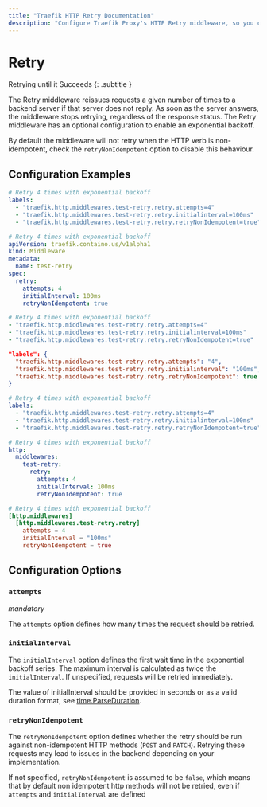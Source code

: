 ```yaml
---
title: "Traefik HTTP Retry Documentation"
description: "Configure Traefik Proxy's HTTP Retry middleware, so you can retry requests to a backend server until it succeeds. Read the technical documentation."
---
```


# Retry

Retrying until it Succeeds
{: .subtitle }

<!--
TODO: add schema
-->

The Retry middleware reissues requests a given number of times to a backend server if that server does not reply.
As soon as the server answers, the middleware stops retrying, regardless of the response status.
The Retry middleware has an optional configuration to enable an exponential backoff.

By default the middleware will not retry when the HTTP verb is non-idempotent, check the `retryNonIdempotent` option to disable this behaviour.

## Configuration Examples

```yaml tab="Docker"
# Retry 4 times with exponential backoff
labels:
  - "traefik.http.middlewares.test-retry.retry.attempts=4"
  - "traefik.http.middlewares.test-retry.retry.initialinterval=100ms"
  - "traefik.http.middlewares.test-retry.retry.retryNonIdempotent=true"
```

```yaml tab="Kubernetes"
# Retry 4 times with exponential backoff
apiVersion: traefik.containo.us/v1alpha1
kind: Middleware
metadata:
  name: test-retry
spec:
  retry:
    attempts: 4
    initialInterval: 100ms
    retryNonIdempotent: true
```

```yaml tab="Consul Catalog"
# Retry 4 times with exponential backoff
- "traefik.http.middlewares.test-retry.retry.attempts=4"
- "traefik.http.middlewares.test-retry.retry.initialinterval=100ms"
- "traefik.http.middlewares.test-retry.retry.retryNonIdempotent=true"
```

```json tab="Marathon"
"labels": {
  "traefik.http.middlewares.test-retry.retry.attempts": "4",
  "traefik.http.middlewares.test-retry.retry.initialinterval": "100ms",
  "traefik.http.middlewares.test-retry.retry.retryNonIdempotent": true
}
```

```yaml tab="Rancher"
# Retry 4 times with exponential backoff
labels:
  - "traefik.http.middlewares.test-retry.retry.attempts=4"
  - "traefik.http.middlewares.test-retry.retry.initialinterval=100ms"
  - "traefik.http.middlewares.test-retry.retry.retryNonIdempotent=true"
```

```yaml tab="File (YAML)"
# Retry 4 times with exponential backoff
http:
  middlewares:
    test-retry:
      retry:
        attempts: 4
        initialInterval: 100ms
        retryNonIdempotent: true
```

```toml tab="File (TOML)"
# Retry 4 times with exponential backoff
[http.middlewares]
  [http.middlewares.test-retry.retry]
    attempts = 4
    initialInterval = "100ms"
    retryNonIdempotent = true
```

## Configuration Options

### `attempts`

_mandatory_

The `attempts` option defines how many times the request should be retried.

### `initialInterval`

The `initialInterval` option defines the first wait time in the exponential backoff series. The maximum interval is
calculated as twice the `initialInterval`. If unspecified, requests will be retried immediately.

The value of initialInterval should be provided in seconds or as a valid duration format, see [time.ParseDuration](https://golang.org/pkg/time/#ParseDuration).

### `retryNonIdempotent`

The `retryNonIdempotent` option defines whether the retry should be run against non-idempotent HTTP methods (`POST` and `PATCH`). 
Retrying these requests may lead to issues in the backend depending on your implementation.


If not specified, `retryNonIdempotent` is assumed to be `false`, which means that by default non idempotent http methods will not be retried, even if `attempts` and `initialInterval` are defined